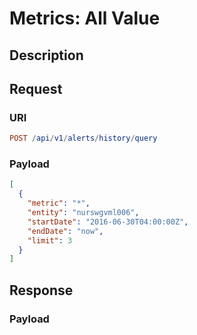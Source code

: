 # Metrics: All Value

## Description

## Request

### URI

```elm
POST /api/v1/alerts/history/query
```

### Payload

```json
[
  {
    "metric": "*",
    "entity": "nurswgvml006",
    "startDate": "2016-06-30T04:00:00Z",
    "endDate": "now",
    "limit": 3
  }
]
```

## Response

### Payload